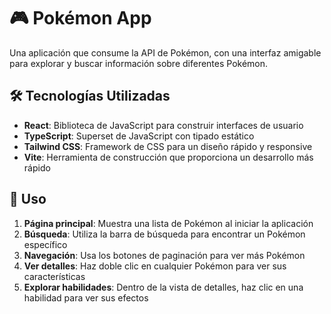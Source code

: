 # 🎮 Pokémon App

Una aplicación que consume la API de Pokémon, con una interfaz amigable para explorar y buscar información sobre diferentes Pokémon.

## 🛠️ Tecnologías Utilizadas

- **React**: Biblioteca de JavaScript para construir interfaces de usuario
- **TypeScript**: Superset de JavaScript con tipado estático
- **Tailwind CSS**: Framework de CSS para un diseño rápido y responsive
- **Vite**: Herramienta de construcción que proporciona un desarrollo más rápido

## 🚀 Uso

1. **Página principal**: Muestra una lista de Pokémon al iniciar la aplicación
2. **Búsqueda**: Utiliza la barra de búsqueda para encontrar un Pokémon específico
3. **Navegación**: Usa los botones de paginación para ver más Pokémon
4. **Ver detalles**: Haz doble clic en cualquier Pokémon para ver sus características
5. **Explorar habilidades**: Dentro de la vista de detalles, haz clic en una habilidad para ver sus efectos

